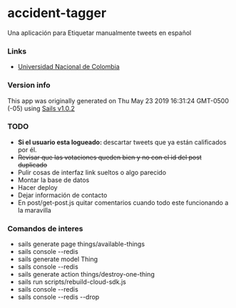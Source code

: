 # accident-tagger

Una aplicación para Etiquetar manualmente tweets en español


### Links

+ [Universidad Nacional de Colombia](https://unal.edu.co) 



### Version info

This app was originally generated on Thu May 23 2019 16:31:24 GMT-0500 (-05) using [Sails v1.0.2](https://sailsjs.com)

<!-- Internally, Sails used [`sails-generate@1.15.28`](https://github.com/balderdashy/sails-generate/tree/v1.15.28/lib/core-generators/new). -->



<!--
Note:  Generators are usually run using the globally-installed `sails` CLI (command-line interface).  This CLI version is _environment-specific_ rather than app-specific, thus over time, as a project's dependencies are upgraded or the project is worked on by different developers on different computers using different versions of Node.js, the Sails dependency in its package.json file may differ from the globally-installed Sails CLI release it was originally generated with.  (Be sure to always check out the relevant [upgrading guides](https://sailsjs.com/upgrading) before upgrading the version of Sails used by your app.  If you're stuck, [get help here](https://sailsjs.com/support).)
-->

### TODO
* <b>Si el usuario esta logueado: </b> descartar tweets que ya están calificados por él.
* <s>Revisar que las votaciones queden bien y no con el id del post duplicado</s>
* Pulir cosas de interfaz link sueltos o algo parecido
* Montar la base de datos
* Hacer deploy
* Dejar información de contacto
* En post/get-post.js quitar comentarios cuando todo este funcionando a la maravilla
 
### Comandos de interes
* sails generate page things/available-things
* sails console --redis
* sails generate model Thing
* sails console --redis
* sails generate action things/destroy-one-thing
* sails run scripts/rebuild-cloud-sdk.js 
* sails console --redis
* sails console --redis --drop
